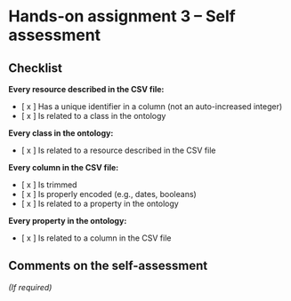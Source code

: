 # Hands-on assignment 3 – Self assessment

## Checklist

**Every resource described in the CSV file:**

- [ x ] Has a unique identifier in a column (not an auto-increased integer)
- [ x ] Is related to a class in the ontology

**Every class in the ontology:**

- [ x ] Is related to a resource described in the CSV file

**Every column in the CSV file:**

- [ x ] Is trimmed
- [ x ] Is properly encoded (e.g., dates, booleans)
- [ x ] Is related to a property in the ontology

**Every property in the ontology:**

- [ x ] Is related to a column in the CSV file

## Comments on the self-assessment
_(If required)_
